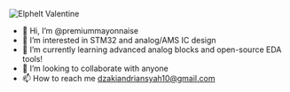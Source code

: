 
![Elphelt Valentine](https://media.tenor.com/OnKsfqoYr9YAAAAi/elphelt-valentine-guilty-gear.gif)


- 👋 Hi, I’m @premiummayonnaise
- 👀 I’m interested in STM32 and analog/AMS IC design
- 🌱 I’m currently learning advanced analog blocks and open-source EDA tools!
- 💞️ I’m looking to collaborate with anyone
- 📫 How to reach me dzakiandriansyah10@gmail.com

<!---
premiummayonnaise/premiummayonnaise is a ✨ special ✨ repository because its `README.md` (this file) appears on your GitHub profile.
You can click the Preview link to take a look at your changes.
--->
